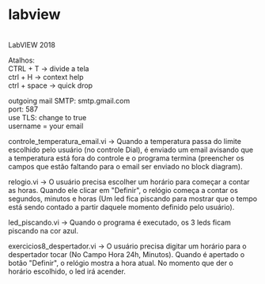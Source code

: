 # labview
<br>
LabVIEW 2018 <br>

Atalhos:<br>
CTRL + T -> divide a tela <br>
ctrl + H -> context help <br>
ctrl + space -> quick drop <br>

outgoing mail SMTP: smtp.gmail.com <br>
port: 587 <br>
use TLS: change to true <br> 
username = your email <br> 

controle_temperatura_email.vi -> Quando a temperatura passa do limite escolhido pelo usuário (no controle Dial), é enviado um email avisando que a temperatura está fora do controle e o programa termina (preencher os campos que estão faltando para o email ser enviado no block diagram). <br>

relogio.vi -> O usuário precisa escolher um horário para começar a contar as horas. Quando ele clicar em "Definir", o relógio começa a contar os segundos, minutos e horas (Um led fica piscando para mostrar que o tempo está sendo contado a partir daquele momento definido pelo usuário). <br>

led_piscando.vi -> Quando o programa é executado, os 3 leds ficam piscando na cor azul. <br>

exercicios8_despertador.vi -> O usuário precisa digitar um horário para o despertador tocar (No Campo Hora 24h, Minutos). Quando é apertado o botão "Definir", o relógio mostra a hora atual. No momento que der o horário escolhido, o led irá acender. <br> 
